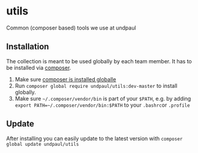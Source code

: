 # utils
Common (composer based) tools we use at undpaul

## Installation

The collection is meant to be used globally by each team member. It has to be installed via [composer](https://getcomposer.org).

1. Make sure [composer is installed globalle](https://getcomposer.org/doc/00-intro.md)
1. Run `composer global require undpaul/utils:dev-master` to install globally.
1. Make sure `~/.composer/vendor/bin` is part of your `$PATH`, e.g. by adding
  `export PATH=~/.composer/vendor/bin:$PATH` to your `.bashrc`or `.profile`

## Update

After installing you can easily update to the latest version with `composer global update undpaul/utils`
